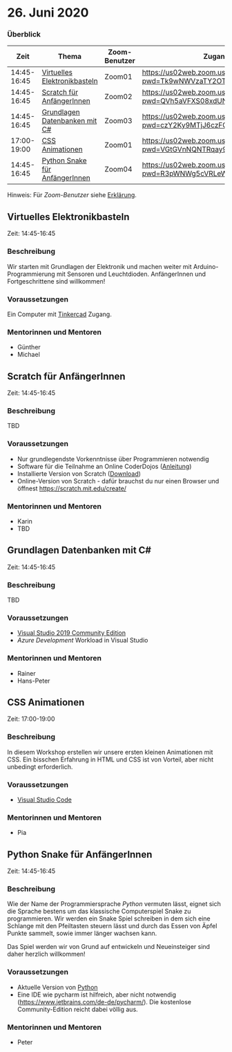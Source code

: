 # 26. Juni 2020

### Überblick

| Zeit        | Thema                                                             | Zoom-Benutzer | Zugangslink                                                                |
| ----------- | ----------------------------------------------------------------- | ------------- | -------------------------------------------------------------------------- |
| 14:45-16:45 | [Virtuelles Elektronikbasteln](#virtuelles-elektronikbasteln)     | Zoom01        | https://us02web.zoom.us/j/82216307716?pwd=Tk9wNWVzaTY2OTFwMjFoVy9mL3dMZz09 |
| 14:45-16:45 | [Scratch für AnfängerInnen](#scratch-für-anfängerinnen)           | Zoom02        | https://us02web.zoom.us/j/84202373502?pwd=QVh5aVFXS08xdUN0YUFya2FlQTE2UT09 |
| 14:45-16:45 | [Grundlagen Datenbanken mit C#](#grundlagen-datenbanken-mit-c)    | Zoom03        | https://us02web.zoom.us/j/88350448547?pwd=czY2Ky9MTjJ6czFQK0xvUTl2UFA3Zz09 |
| 17:00-19:00 | [CSS Animationen](#css-animationen)                               | Zoom01        | https://us02web.zoom.us/j/85862843883?pwd=VGtGVnNQNTRqay9RckpGakVEY1UxZz09 |
| 14:45-16:45 | [Python Snake für AnfängerInnen](#python-snake-für-anfängerinnen) | Zoom04        | https://us02web.zoom.us/j/81824690715?pwd=R3pWNWg5cVRLeWNRMG1NYlE5QityZz09 |

Hinweis: Für _Zoom-Benutzer_ siehe [Erklärung](https://github.com/coderdojo-linz/coderdojo-online/blob/master/Zoom.md).


## Virtuelles Elektronikbasteln

Zeit: 14:45-16:45

### Beschreibung

Wir starten mit Grundlagen der Elektronik und machen weiter mit Arduino-Programmierung mit Sensoren und Leuchtdioden. AnfängerInnen und Fortgeschrittene sind willkommen!

### Voraussetzungen

Ein Computer mit [Tinkercad](https://www.tinkercad.com) Zugang.

### Mentorinnen und Mentoren

- Günther
- Michael


## Scratch für AnfängerInnen

Zeit: 14:45-16:45

### Beschreibung

TBD

### Voraussetzungen

- Nur grundlegendste Vorkenntnisse über Programmieren notwendig
- Software für die Teilnahme an Online CoderDojos ([Anleitung](https://linz.coderdojo.net/online-coderdojo-tipps.html))
- Installierte Version von Scratch ([Download](https://scratch.mit.edu/download))
- Online-Version von Scratch - dafür brauchst du nur einen Browser und öffnest https://scratch.mit.edu/create/

### Mentorinnen und Mentoren

- Karin
- TBD


## Grundlagen Datenbanken mit C#

Zeit: 14:45-16:45

### Beschreibung

TBD

### Voraussetzungen

- [Visual Studio 2019 Community Edition](https://visualstudio.microsoft.com/de/downloads/)
- *Azure Development* Workload in Visual Studio

### Mentorinnen und Mentoren

- Rainer
- Hans-Peter


## CSS Animationen

Zeit: 17:00-19:00

### Beschreibung

In diesem Workshop erstellen wir unsere ersten kleinen Animationen mit CSS. Ein bisschen Erfahrung in HTML und CSS ist von Vorteil, aber nicht unbedingt erforderlich.

### Voraussetzungen

- [Visual Studio Code](https://code.visualstudio.com)

### Mentorinnen und Mentoren

- Pia


## Python Snake für AnfängerInnen

Zeit: 14:45-16:45

### Beschreibung

Wie der Name der Programmiersprache *Python* vermuten lässt, eignet sich die Sprache bestens um das klassische Computerspiel Snake zu programmieren. Wir werden ein Snake Spiel schreiben in dem sich eine Schlange mit den Pfeiltasten steuern lässt und durch das Essen von Äpfel Punkte sammelt, sowie immer länger wachsen kann.

Das Spiel werden wir von Grund auf entwickeln und Neueinsteiger sind daher herzlich willkommen!

### Voraussetzungen

- Aktuelle Version von [Python](https://www.python.org/downloads/)
- Eine IDE wie pycharm ist hilfreich, aber nicht notwendig (https://www.jetbrains.com/de-de/pycharm/). Die kostenlose Community-Edition reicht dabei völlig aus.

### Mentorinnen und Mentoren

- Peter
